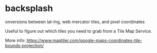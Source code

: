 backsplash
==========

onversions between lat-lng, web mercator tiles, and pixel coordinates

Useful to figure out which tiles you need to grab from a Tile Map Service.

More info: https://www.maptiler.com/google-maps-coordinates-tile-bounds-projection/
